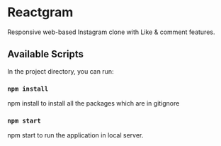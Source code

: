 # Reactgram

Responsive web-based Instagram clone with Like & comment features.

## Available Scripts

In the project directory, you can run:

### `npm install`

npm install to install all the packages which are in gitignore


### `npm start`

npm start to run the application in local server.

